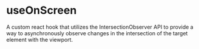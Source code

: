 # useOnScreen
A custom react hook that utilizes the IntersectionObserver API to provide a way to asynchronously observe changes in the intersection of the target element with the viewport.
